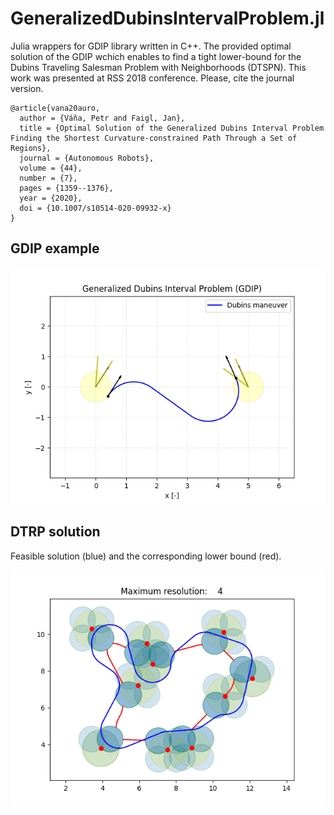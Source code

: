 # GeneralizedDubinsIntervalProblem.jl
Julia wrappers for GDIP library written in C++. The provided optimal solution of the GDIP wchich enables to find a tight lower-bound for the Dubins Traveling Salesman Problem with Neighborhoods (DTSPN). This work was presented at RSS 2018 conference. Please, cite the journal version.

```
@article{vana20auro,
  author = {Váňa, Petr and Faigl, Jan},
  title = {Optimal Solution of the Generalized Dubins Interval Problem Finding the Shortest Curvature-constrained Path Through a Set of Regions},
  journal = {Autonomous Robots},
  volume = {44},
  number = {7},
  pages = {1359--1376},
  year = {2020},
  doi = {10.1007/s10514-020-09932-x}
}
```

## GDIP example

![GDIP example](https://raw.githubusercontent.com/petvana/images/master/gdip/basic-gdip-example-small.gif)

## DTRP solution

Feasible solution (blue) and the corresponding lower bound (red).

![DTRP solution](https://raw.githubusercontent.com/petvana/images/master/gdip/rss-example-small.gif)
